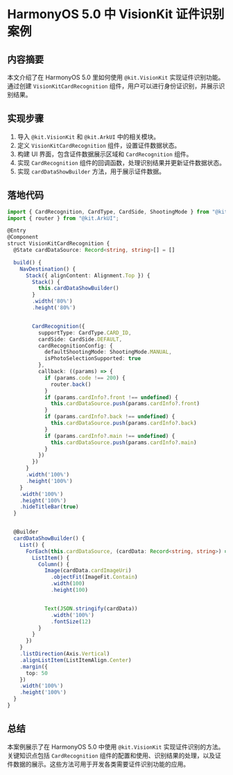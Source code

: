 # HarmonyOS 5.0 中 VisionKit 证件识别案例

## 内容摘要
本文介绍了在 HarmonyOS 5.0 里如何使用 `@kit.VisionKit` 实现证件识别功能。通过创建 `VisionKitCardRecognition` 组件，用户可以进行身份证识别，并展示识别结果。

## 实现步骤
1. 导入 `@kit.VisionKit` 和 `@kit.ArkUI` 中的相关模块。
2. 定义 `VisionKitCardRecognition` 组件，设置证件数据状态。
3. 构建 UI 界面，包含证件数据展示区域和 `CardRecognition` 组件。
4. 实现 `CardRecognition` 组件的回调函数，处理识别结果并更新证件数据状态。
5. 实现 `cardDataShowBuilder` 方法，用于展示证件数据。

## 落地代码
```typescript
import { CardRecognition, CardType, CardSide, ShootingMode } from "@kit.VisionKit" 
import { router } from "@kit.ArkUI"; 

@Entry 
@Component 
struct VisionKitCardRecognition { 
  @State cardDataSource: Record<string, string>[] = [] 

  build() { 
    NavDestination() { 
      Stack({ alignContent: Alignment.Top }) { 
        Stack() { 
          this.cardDataShowBuilder() 
        } 
        .width('80%') 
        .height('80%') 


        CardRecognition({ 
          supportType: CardType.CARD_ID, 
          cardSide: CardSide.DEFAULT, 
          cardRecognitionConfig: { 
            defaultShootingMode: ShootingMode.MANUAL, 
            isPhotoSelectionSupported: true 
          }, 
          callback: ((params) => { 
            if (params.code !== 200) { 
              router.back() 
            } 
            if (params.cardInfo?.front !== undefined) { 
              this.cardDataSource.push(params.cardInfo?.front) 
            } 
            if (params.cardInfo?.back !== undefined) { 
              this.cardDataSource.push(params.cardInfo?.back) 
            } 
            if (params.cardInfo?.main !== undefined) { 
              this.cardDataSource.push(params.cardInfo?.main) 
            } 
          }) 
        }) 
      } 
      .width('100%') 
      .height('100%') 
    } 
    .width('100%') 
    .height('100%') 
    .hideTitleBar(true) 
  } 


  @Builder 
  cardDataShowBuilder() { 
    List() { 
      ForEach(this.cardDataSource, (cardData: Record<string, string>) => { 
        ListItem() { 
          Column() { 
            Image(cardData.cardImageUri) 
              .objectFit(ImageFit.Contain) 
              .width(100) 
              .height(100) 


            Text(JSON.stringify(cardData)) 
              .width('100%') 
              .fontSize(12) 
          } 
        } 
      }) 
    } 
    .listDirection(Axis.Vertical) 
    .alignListItem(ListItemAlign.Center) 
    .margin({ 
      top: 50 
    }) 
    .width('100%') 
    .height('100%') 
  } 
} 
```

## 总结
本案例展示了在 HarmonyOS 5.0 中使用 `@kit.VisionKit` 实现证件识别的方法。关键知识点包括 `CardRecognition` 组件的配置和使用、识别结果的处理，以及证件数据的展示。这些方法可用于开发各类需要证件识别功能的应用。